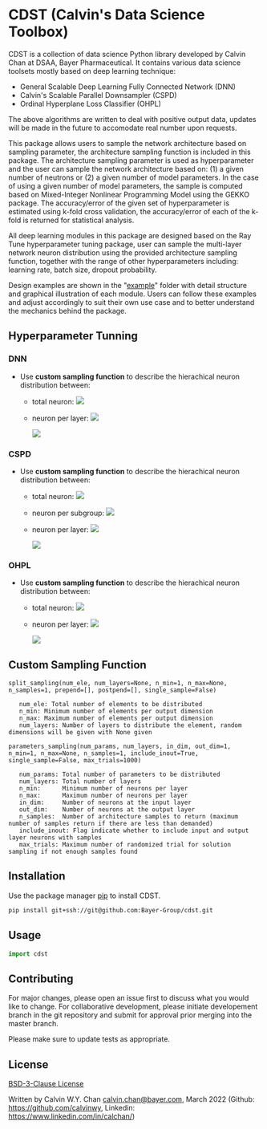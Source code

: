 # CDST (Calvin's Data Science Toolbox)

CDST is a collection of data science Python library developed by Calvin Chan at DSAA, Bayer Pharmaceutical. It contains various data science toolsets mostly based on deep learning technique:

- General Scalable Deep Learning Fully Connected Network (DNN)
- Calvin's Scalable Parallel Downsampler (CSPD)
- Ordinal Hyperplane Loss Classifier (OHPL)

The above algorithms are written to deal with positive output data, updates will be made in the future to accomodate real number upon requests.

This package allows users to sample the network architecture based on sampling parameter, the architecture sampling function is included in this package. The architecture sampling parameter is used as hyperparameter and the user can sample the network architecture based on: (1) a given number of neutrons or (2) a given number of model parameters. In the case of using a given number of model parameters, the sample is computed based on Mixed-Integer Nonlinear Programming Model using the GEKKO package. The accuracy/error of the given set of hyperparameter is estimated using k-fold cross validation, the accuracy/error of each of the k-fold is returned for statistical analysis.

All deep learning modules in this package are designed based on the Ray Tune hyperparameter tuning package, user can sample the multi-layer network neuron distribution using the provided architecture sampling function, together with the range of other hyperparameters including: learning rate, batch size, dropout probability. 

Design examples are shown in the "[example](https://github.com/Bayer-Group/cdst/tree/main/example)" folder with detail structure and graphical illustration of each module. Users can follow these examples and adjust accordingly to suit their own use case and to better understand the mechanics behind the package.


## Hyperparameter Tunning

### DNN

* Use __custom sampling function__ to describe the hierachical neuron distribution between:
    * total neuron: <img src="https://render.githubusercontent.com/render/math?math=H_{total}">
    * neuron per layer: <img src="https://render.githubusercontent.com/render/math?math=H_{layer}">

      <img src="https://render.githubusercontent.com/render/math?math=H_{total}=15\quad\longrightarrow\quad H_{layer}=\begin{bmatrix}3\\4\\5\\3\end{bmatrix}">
    

### CSPD

* Use __custom sampling function__ to describe the hierachical neuron distribution between:
    * total neuron: <img src="https://render.githubusercontent.com/render/math?math=H_{total}">
    * neuron per subgroup: <img src="https://render.githubusercontent.com/render/math?math=H_{subgroup}">
    * neuron per layer: <img src="https://render.githubusercontent.com/render/math?math=H_{branch}">

      <img src="https://render.githubusercontent.com/render/math?math=H_{total}=15\quad\longrightarrow\quad H_{subgroup}=\begin{bmatrix}3\\4\\5\\3\end{bmatrix}\quad \longrightarrow\quad H_{branch}=\begin{bmatrix}[2,1]\\ [2,2]\\ [2,2,1]\\ [1,2] \end{bmatrix}">
    
### OHPL

* Use __custom sampling function__ to describe the hierachical neuron distribution between:
    * total neuron: <img src="https://render.githubusercontent.com/render/math?math=H_{total}">
    * neuron per layer: <img src="https://render.githubusercontent.com/render/math?math=H_{layer}">

      <img src="https://render.githubusercontent.com/render/math?math=H_{total}=15\quad\longrightarrow\quad H_{layer}=\begin{bmatrix}3\\4\\5\\3\end{bmatrix} ">

    
## __Custom Sampling Function__

`split_sampling(num_ele, num_layers=None, n_min=1, n_max=None, n_samples=1, prepend=[], postpend=[], single_sample=False)`

```
   num_ele: Total number of elements to be distributed
   n_min: Minimum number of elements per output dimension
   n_max: Maximum number of elements per output dimension
   num_layers: Number of layers to distribute the element, random dimensions will be given with None given
```

 `parameters_sampling(num_params, num_layers, in_dim, out_dim=1, n_min=1, n_max=None, n_samples=1, include_inout=True, single_sample=False, max_trials=1000)`
 
```
   num_params: Total number of parameters to be distributed
   num_layers: Total number of layers
   n_min:      Minimum number of neurons per layer
   n_max:      Maximum number of neurons per layer
   in_dim:     Number of neurons at the input layer
   out_dim:    Number of neurons at the output layer
   n_samples:  Number of architecture samples to return (maximum number of samples return if there are less than demanded)
   include_inout: Flag indicate whether to include input and output layer neurons with samples
   max_trials: Maximum number of randomized trial for solution sampling if not enough samples found
```

## Installation

Use the package manager [pip](https://pip.pypa.io/en/stable/) to install CDST.

```bash
pip install git+ssh://git@github.com:Bayer-Group/cdst.git
```

## Usage

```python
import cdst

```

## Contributing
For major changes, please open an issue first to discuss what you would like to change. For collaborative development, please initiate developement branch in the git repository and submit for approval prior merging into the master branch.

Please make sure to update tests as appropriate.

## License
[BSD-3-Clause License](https://github.com/bayer-int/cdst/blob/master/LICENSE)

Written by Calvin W.Y. Chan <calvin.chan@bayer.com>, March 2022
(Github: https://github.com/calvinwy, Linkedin: https://www.linkedin.com/in/calchan/)
